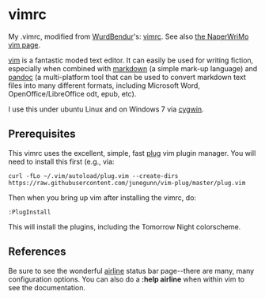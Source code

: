 # vimrc
My .vimrc, modified from [WurdBendur](http://nanowrimo.org/participants/wurdbendur)'s: [vimrc](https://github.com/WurdBendur/vimrc/blob/master/.vimrc). See also [the NaperWriMo vim page](http://naperwrimo.org/vim).

[vim](http://vim.org) is a fantastic moded text editor. It can easily be used for writing fiction, especially when combined with [markdown](https://daringfireball.net/projects/markdown/) (a simple mark-up language) and [pandoc](http://pandoc.org) (a multi-platform tool that can be used to convert markdown text files into many different formats, including Microsoft Word, OpenOffice/LibreOffice odt, epub, etc).

I use this under ubuntu Linux and on Windows 7 via [cygwin](https://www.cygwin.com/).

## Prerequisites
This vimrc uses the excellent, simple, fast [plug](https://github.com/junegunn/vim-plug) vim plugin manager. You will need to install this first (e.g., via:

    curl -fLo ~/.vim/autoload/plug.vim --create-dirs https://raw.githubusercontent.com/junegunn/vim-plug/master/plug.vim

Then when you bring up vim after installing the vimrc, do:


    :PlugInstall

This will install the plugins, including the Tomorrow Night colorscheme.

## References
Be sure to see the wonderful [airline](https://github.com/vim-airline/vim-airline) status bar page--there are many, many configuration options. You can also do a **:help airline** when within vim to see the documentation.
